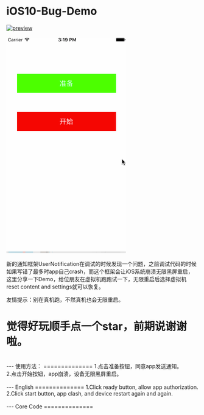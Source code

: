 iOS10-Bug-Demo
==============
[![preview](https://travis-ci.org/Joker-388/MessageImageCategory.svg?branch=master)](http://www.sixstr.me)&nbsp;<br><br>
[![preview](https://github.com/Joker-388/iOS10-Bug-Demo/blob/master/Preview/crash1.gif)](http://www.sixstr.me)&nbsp;
<br><br>
新的通知框架UserNotification在调试的时候发现一个问题，之前调试代码的时候如果写错了最多时app自己crash，而这个框架会让iOS系统崩溃无限黑屏重启，这里分享一下Demo，给位朋友在虚拟机跑跑试一下，无限重启后选择虚拟机reset content and settings就可以恢复。

友情提示：别在真机跑，不然真机也会无限重启。

觉得好玩顺手点一个star，前期说谢谢啦。
==============

<br/>
---
使用方法：
==============
1.点击准备按钮，同意app发送通知。<br>
2.点击开始按钮，app崩溃，设备无限黑屏重启。<br>

<br/>
---
English
==============
1.Click ready button, allow app authorization.<br>
2.Click start button, app clash, and device restart again and again.<br>
<br/>
---
Core Code
==============

